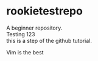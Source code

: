 # rookietestrepo
A beginner repository.  
Testing 123  
this is a step of the github tutorial.

Vim is the best
